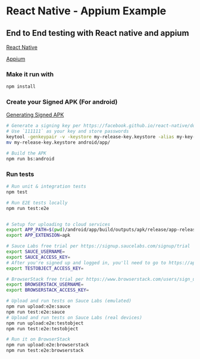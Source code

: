 # React Native - Appium Example 

## End to End testing with React native and appium

[React Native](https://github.com/facebook/react-native)


[Appium](http://appium.io/)


### Make it run with 

```bash
npm install
```

### Create your Signed APK (For android)

[Generating Signed APK](https://facebook.github.io/react-native/docs/signed-apk-android#docsNav)

```bash
# Generate a signing key per https://facebook.github.io/react-native/docs/signed-apk-android#docsNav
# Use `111111` as your key and store passwords
keytool -genkeypair -v -keystore my-release-key.keystore -alias my-key-alias -keyalg RSA -keysize 2048 -validity 10000
mv my-release-key.keystore android/app/

# Build the APK
npm run bs:android
```

### Run tests
```bash
# Run unit & integration tests
npm test

# Run E2E tests locally
npm run test:e2e


# Setup for uploading to cloud services
export APP_PATH=$(pwd)/android/app/build/outputs/apk/release/app-release.apk
export APP_EXTENSION=apk

# Sauce Labs free trial per https://signup.saucelabs.com/signup/trial
export SAUCE_USERNAME=
export SAUCE_ACCESS_KEY=
# After you're signed up and logged in, you'll need to go to https://app.testobject.com to try real devices
export TESTOBJECT_ACCESS_KEY=

# BrowserStack free trial per https://www.browserstack.com/users/sign_up
export BROWSERSTACK_USERNAME=
export BROWSERSTACK_ACCESS_KEY=

# Upload and run tests on Sauce Labs (emulated)
npm run upload:e2e:sauce
npm run test:e2e:sauce
# Upload and run tests on Sauce Labs (real devices)
npm run upload:e2e:testobject
npm run test:e2e:testobject

# Run it on BrowserStack
npm run upload:e2e:browserstack
npm run test:e2e:browserstack
```
